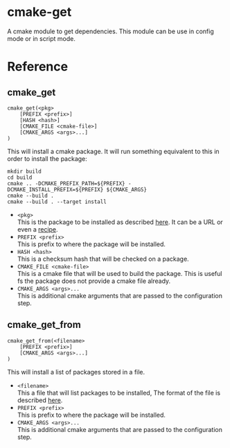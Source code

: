cmake-get
=========

A cmake module to get dependencies. This module can be use in config mode or in script mode.

Reference
=========

cmake_get
---------

    cmake_get(<pkg>
        [PREFIX <prefix>]
        [HASH <hash>]
        [CMAKE_FILE <cmake-file>]
        [CMAKE_ARGS <args>...]
    )

This will install a cmake package. It will run something equivalent to this in order to install the package:

    mkdir build
    cd build
    cmake .. -DCMAKE_PREFIX_PATH=${PREFIX} -DCMAKE_INSTALL_PREFIX=${PREFIX} ${CMAKE_ARGS}
    cmake --build .
    cmake --build . --target install

* `<pkg>`<br>
This is the package to be installed as described [here](http://cget.readthedocs.io/en/latest/src/package_src.html). It can be a URL or even a [recipe](http://cget.readthedocs.io/en/latest/src/recipe.html).
* `PREFIX <prefix>`<br>
This is prefix to where the package will be installed.
* `HASH <hash>`<br>
This is a checksum hash that will be checked on a package.
* `CMAKE_FILE <cmake-file>`<br>
This is a cmake file that will be used to build the package. This is useful fs the package does not provide a cmake file already.
* `CMAKE_ARGS <args>...`<br>
This is additional cmake arguments that are passed to the configuration step.

cmake_get_from
--------------

    cmake_get_from(<filename>
        [PREFIX <prefix>]
        [CMAKE_ARGS <args>...]
    )

This will install a list of packages stored in a file.

* `<filename>`<br>
This a file that will list packages to be installed, The format of the file is described [here](http://cget.readthedocs.io/en/latest/src/requirements.html).
* `PREFIX <prefix>`<br>
This is prefix to where the package will be installed.
* `CMAKE_ARGS <args>...`<br>
This is additional cmake arguments that are passed to the configuration step.
